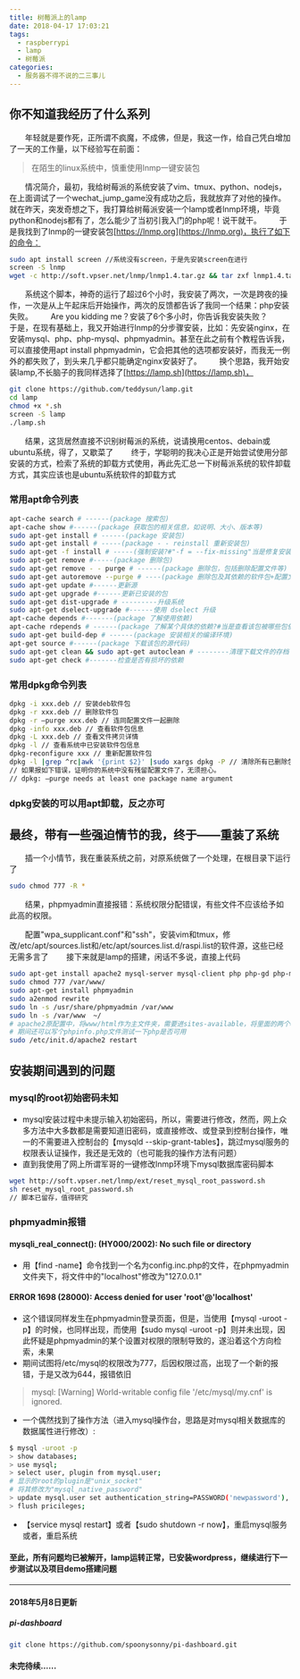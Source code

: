 ```yaml
---
title: 树莓派上的lamp
date: 2018-04-17 17:03:21
tags:
  - raspberrypi
  - lamp
  - 树莓派
categories:
  - 服务器不得不说的二三事儿
---
```


## 你不知道我经历了什么系列

&emsp;&emsp;年轻就是要作死，正所谓不疯魔，不成佛，但是，我这一作，给自己凭白增加了一天的工作量，以下经验写在前面：

> 在陌生的linux系统中，慎重使用lnmp一键安装包

<!--more-->
&emsp;&emsp;情况简介，最初，我给树莓派的系统安装了vim、tmux、python、nodejs，在上面调试了一个wechat_jump_game没有成功之后，我就放弃了对他的操作。就在昨天，突发奇想之下，我打算给树莓派安装一个lamp或者lnmp环境，毕竟python和nodejs都有了，怎么能少了当初引我入门的php呢！说干就干。
&emsp;&emsp;于是我找到了lnmp的一键安装包[https://lnmp.org](https://lnmp.org)，执行了如下的命令：

```bash
sudo apt install screen //系统没有screen，于是先安装screen在进行
screen -S lnmp
wget -c http://soft.vpser.net/lnmp/lnmp1.4.tar.gz && tar zxf lnmp1.4.tar.gz && cd lnmp1.4 && ./install.sh lnmp
```

&emsp;&emsp;系统这个脚本，神奇的运行了超过6个小时，我安装了两次，一次是跨夜的操作，一次是从上午起床后开始操作，两次的反馈都告诉了我同一个结果：php安装失败。
&emsp;&emsp;Are you kidding me？安装了6个多小时，你告诉我安装失败？
&emsp;&emsp;于是，在现有基础上，我又开始进行lnmp的分步骤安装，比如：先安装nginx，在安装mysql、php、php-mysql、phpmyadmin。甚至在此之前有个教程告诉我，可以直接使用apt install phpmyadmin，它会把其他的选项都安装好，而我无一例外的都失败了，到头来几乎都只能确定nginx安装好了。
&emsp;&emsp;换个思路，我开始安装lamp,不长脑子的我同样选择了[https://lamp.sh](https://lamp.sh)，

```bash
git clone https://github.com/teddysun/lamp.git
cd lamp
chmod +x *.sh
screen -S lamp
./lamp.sh
```

&emsp;&emsp;结果，这货居然直接不识别树莓派的系统，说请换用centos、debain或ubuntu系统，得了，又歇菜了
&emsp;&emsp;终于，学聪明的我决心正是开始尝试使用分部安装的方式，检索了系统的卸载方式使用，再此先汇总一下树莓派系统的软件卸载方式，其实应该也是ubuntu系统软件的卸载方式

### 常用apt命令列表

```bash
apt-cache search # ------(package 搜索包)
apt-cache show #------(package 获取包的相关信息，如说明、大小、版本等)
sudo apt-get install # ------(package 安装包)
sudo apt-get install # -----(package - - reinstall 重新安装包)
sudo apt-get -f install # -----(强制安装?#"-f = --fix-missing"当是修复安装吧...)
sudo apt-get remove #-----(package 删除包)
sudo apt-get remove - - purge # ------(package 删除包，包括删除配置文件等)
sudo apt-get autoremove --purge # ----(package 删除包及其依赖的软件包+配置文件等（只对6.10有效，强烈推荐）)
sudo apt-get update #------更新源
sudo apt-get upgrade #------更新已安装的包
sudo apt-get dist-upgrade # ---------升级系统
sudo apt-get dselect-upgrade #------使用 dselect 升级
apt-cache depends #-------(package 了解使用依赖)
apt-cache rdepends # ------(package 了解某个具体的依赖?#当是查看该包被哪些包依赖吧...)
sudo apt-get build-dep # ------(package 安装相关的编译环境)
apt-get source #------(package 下载该包的源代码)
sudo apt-get clean && sudo apt-get autoclean # --------清理下载文件的存档 && 只清理过时的包
sudo apt-get check #-------检查是否有损坏的依赖
```

### 常用dpkg命令列表

```bash
dpkg -i xxx.deb // 安装deb软件包
dpkg -r xxx.deb // 删除软件包
dpkg -r –purge xxx.deb // 连同配置文件一起删除
dpkg -info xxx.deb // 查看软件包信息
dpkg -L xxx.deb // 查看文件拷贝详情
dpkg -l // 查看系统中已安装软件包信息
dpkg-reconfigure xxx // 重新配置软件包
dpkg -l |grep ^rc|awk '{print $2}' |sudo xargs dpkg -P // 清除所有已删除包的残馀配置文件
// 如果报如下错误，证明你的系统中没有残留配置文件了，无须担心。
// dpkg: –purge needs at least one package name argument
```

### dpkg安装的可以用apt卸载，反之亦可

## 最终，带有一些强迫情节的我，终于——重装了系统

&emsp;&emsp;插一个小情节，我在重装系统之前，对原系统做了一个处理，在根目录下运行了

```bash
sudo chmod 777 -R *
```

&emsp;&emsp;结果，phpmyadmin直接报错：系统权限分配错误，有些文件不应该给予如此高的权限。

&emsp;&emsp;配置"wpa_supplicant.conf"和"ssh"，安装vim和tmux，修改/etc/apt/sources.list和/etc/apt/sources.list.d/raspi.list的软件源，这些已经无需多言了
&emsp;&emsp;接下来就是lamp的搭建，闲话不多说，直接上代码

```bash
sudo apt-get install apache2 mysql-server mysql-client php php-gd php-mysql
sudo chmod 777 /var/www/
sudo apt-get install phpmyadmin
sudo a2enmod rewrite
sudo ln -s /usr/share/phpmyadmin /var/www
sudo ln -s /var/www  ~/
# apache2原配置中，将www/html作为主文件夹，需要进sites-available，将里面的两个conf文件中主文件夹路径修改为www
# 期间还可以写个phpinfo.php文件测试一下php是否可用
sudo /etc/init.d/apache2 restart
```

## 安装期间遇到的问题

### mysql的root初始密码未知

* mysql安装过程中未提示输入初始密码，所以，需要进行修改，然而，网上众多方法中大多数都是需要知道旧密码，或直接修改、或登录到控制台操作，唯一的不需要进入控制台的【mysqld --skip-grant-tables】，跳过mysql服务的权限表认证操作，我还是无效的（也可能我的操作方法有问题）
* 直到我使用了网上所谓军哥的一键修改lnmp环境下mysql数据库密码脚本

```bash
wget http://soft.vpser.net/lnmp/ext/reset_mysql_root_password.sh
sh reset_mysql_root_password.sh
// 脚本已留存，值得研究
```

### phpmyadmin报错

#### mysqli_real_connect(): (HY000/2002): No such file or directory

* 用【find -name】命令找到一个名为config.inc.php的文件，在phpmyadmin文件夹下，将文件中的"localhost"修改为"127.0.0.1"

#### ERROR 1698 (28000): Access denied for user 'root'@'localhost'

* 这个错误同样发生在phpmyadmin登录页面，但是，当使用【mysql -uroot -p】的时候，也同样出现，而使用【sudo mysql -uroot -p】则并未出现，因此怀疑是phpmyadmin的某个设置对权限的限制导致的，遂沿着这个方向检索，未果
* 期间试图将/etc/mysql的权限改为777，后因权限过高，出现了一个新的报错，于是又改为644，报错依旧
> mysql: [Warning] World-writable config file '/etc/mysql/my.cnf' is ignored.
* 一个偶然找到了操作方法（进入mysql操作台，思路是对mysql相关数据库的数据属性进行修改）:

```bash
$ mysql -uroot -p
> show databases;
> use mysql;
> select user, plugin from mysql.user;
# 显示的root的plugin是"unix_socket"
# 将其修改为"mysql_native_password"
> update mysql.user set authentication_string=PASSWORD('newpassword'), plugin='mysql_native_password' where user='root';
> flush pricileges;
```

* 【service mysql restart】或者【sudo shutdown -r now】，重启mysql服务或者，重启系统

#### 至此，所有问题均已被解开，lamp运转正常，已安装wordpress，继续进行下一步测试以及项目demo搭建问题
---
#### 2018年5月8日更新
##### pi-dashboard

```bash
git clone https://github.com/spoonysonny/pi-dashboard.git
```

#### 未完待续......